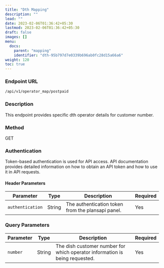 ```yaml
---
title: "Dth Mapping"
description: ""
lead: ""
date: 2023-02-06T01:36:42+05:30
lastmod: 2023-02-06T01:36:42+05:30
draft: false
images: []
menu:
  docs:
    parent: "mapping"
    identifier: "dth-95b797d7e0339b696ab0fc28d15a66a6"
weight: 120
toc: true
---
```


### Endpoint URL

```bash
/api/v1/operator_map/postpaid
```

### Description

This endpoint provides specific dth operator details for customer number.

### Method

GET

### Authentication

Token-based authentication is used for API access. API documentation provides detailed information on how to obtain an
API token and how to use it in API requests.

#### Header Parameters

| Parameter        | Type   | Description                                       | Required |
|------------------|--------|---------------------------------------------------|----------|
| `authentication` | String | The authentication token from the plansapi panel. | Yes      |

### Query Parameters

| Parameter | Type   | Description                                                                 | Required |
|-----------|--------|-----------------------------------------------------------------------------|----------|
| `number`  | String | The dish customer number for which operator information is being requested. | Yes      |
